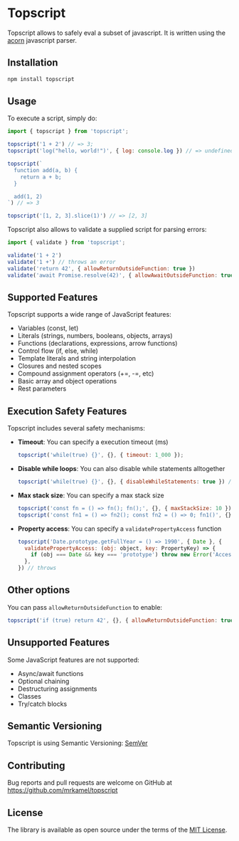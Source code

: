 # Topscript

Topscript allows to safely eval a subset of javascript. It is written using
the [acorn](https://github.com/acornjs/acorn) javascript parser.

## Installation

```sh
npm install topscript
```

## Usage

To execute a script, simply do:

```js
import { topscript } from 'topscript';

topscript('1 + 2') // => 3;
topscript('log("hello, world!")', { log: console.log }) // => undefined

topscript(`
  function add(a, b) {
    return a + b;
  }

  add(1, 2)
`) // => 3

topscript('[1, 2, 3].slice(1)') // => [2, 3]
```

Topscript also allows to validate a supplied script for parsing errors:

```js
import { validate } from 'topscript';

validate('1 + 2')
validate('1 +') // throws an error
validate('return 42', { allowReturnOutsideFunction: true })
validate('await Promise.resolve(42)', { allowAwaitOutsideFunction: true })
```

## Supported Features

Topscript supports a wide range of JavaScript features:

- Variables (const, let)
- Literals (strings, numbers, booleans, objects, arrays)
- Functions (declarations, expressions, arrow functions)
- Control flow (if, else, while)
- Template literals and string interpolation
- Closures and nested scopes
- Compound assignment operators (+=, -=, etc)
- Basic array and object operations
- Rest parameters

## Execution Safety Features

Topscript includes several safety mechanisms:

- **Timeout**: You can specify a execution timeout (ms)
  ```js
  topscript('while(true) {}', {}, { timeout: 1_000 });
  ```

- **Disable while loops**: You can also disable while statements alltogether
  ```js
  topscript('while(true) {}', {}, { disableWhileStatements: true }) // throws
  ```

- **Max stack size**: You can specify a max stack size
  ```js
  topscript('const fn = () => fn(); fn();', {}, { maxStackSize: 10 }) // throws
  topscript('const fn1 = () => fn2(); const fn2 = () => 0; fn1()', {}, { maxStackSize: 1 }); // throws
  ```

- **Property access**: You can specify a `validatePropertyAccess` function
  ```js
  topscript('Date.prototype.getFullYear = () => 1990', { Date }, {
    validatePropertyAccess: (obj: object, key: PropertyKey) => {
      if (obj === Date && key === 'prototype') throw new Error('Accessing Date.prototype is not allowed');
    },
  }) // throws
  ```

## Other options

You can pass `allowReturnOutsideFunction` to enable:

```js
topscript('if (true) return 42', {}, { allowReturnOutsideFunction: true }) // => 42
```

## Unsupported Features

Some JavaScript features are not supported:

- Async/await functions
- Optional chaining
- Destructuring assignments
- Classes
- Try/catch blocks

## Semantic Versioning

Topscript is using Semantic Versioning: [SemVer](http://semver.org/)

## Contributing

Bug reports and pull requests are welcome on GitHub at
https://github.com/mrkamel/topscript

## License

The library is available as open source under the terms of the 
[MIT License](https://opensource.org/licenses/MIT).
